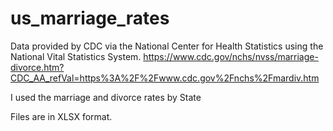 # us_marriage_rates

Data provided by CDC via the National Center for Health Statistics using the National Vital Statistics System. https://www.cdc.gov/nchs/nvss/marriage-divorce.htm?CDC_AA_refVal=https%3A%2F%2Fwww.cdc.gov%2Fnchs%2Fmardiv.htm

I used the marriage and divorce rates by State

Files are in XLSX format. 
